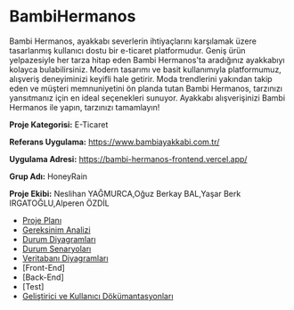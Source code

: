 # BambiHermanos

Bambi Hermanos, ayakkabı severlerin ihtiyaçlarını karşılamak üzere tasarlanmış kullanıcı dostu bir e-ticaret platformudur. Geniş ürün yelpazesiyle her tarza hitap eden Bambi Hermanos'ta aradığınız ayakkabıyı kolayca bulabilirsiniz. Modern tasarımı ve basit kullanımıyla platformumuz, alışveriş deneyiminizi keyifli hale getirir. Moda trendlerini yakından takip eden ve müşteri memnuniyetini ön planda tutan Bambi Hermanos, tarzınızı yansıtmanız için en ideal seçenekleri sunuyor. Ayakkabı alışverişinizi Bambi Hermanos ile yapın, tarzınızı tamamlayın!



**Proje Kategorisi:**
E-Ticaret 

**Referans Uygulama:** 
https://www.bambiayakkabi.com.tr/

**Uygulama Adresi:** 
https://bambi-hermanos-frontend.vercel.app/

**Grup Adı:**
HoneyRain

**Proje Ekibi:** Neslihan YAĞMURCA,Oğuz Berkay BAL,Yaşar Berk IRGATOĞLU,Alperen ÖZDİL

- [Proje Planı](https://github.com/nneslihanyy/BambiHermanos/blob/main/ProjePlani.md)
- [Gereksinim Analizi](https://github.com/nneslihanyy/BambiHermanos/blob/main/GereksinimAnalizleri.md)
- [Durum Diyagramları](https://github.com/nneslihanyy/BambiHermanos/blob/main/Diagram.png)
- [Durum Senaryoları](https://github.com/nneslihanyy/BambiHermanos/blob/main/DurumSenaryolar%C4%B1.md)
- [Veritabanı Diyagramları](https://github.com/nneslihanyy/BambiHermanos/blob/main/Dbdiagram.png)
- [Front-End]
- [Back-End]
- [Test]
- [Geliştirici ve Kullanıcı Dökümantasyonları](https://github.com/nneslihanyy/BambiHermanos/blob/main/Gelistirici%26KullaniciDokumantasyonlari.md)

